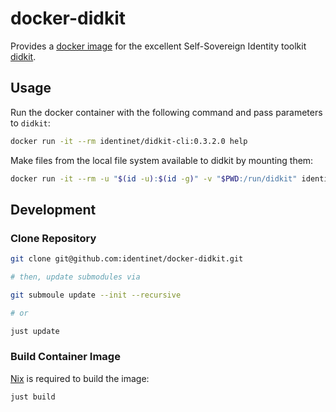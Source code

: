 # docker-didkit

Provides a [docker image](https://hub.docker.com/repository/docker/identinet/didkit-cli) for the excellent Self-Sovereign Identity toolkit [didkit](https://github.com/spruceid/didkit).

## Usage

Run the docker container with the following command and pass parameters to `didkit`:

```bash
docker run -it --rm identinet/didkit-cli:0.3.2.0 help
```

Make files from the local file system available to didkit by mounting them:

```bash
docker run -it --rm -u "$(id -u):$(id -g)" -v "$PWD:/run/didkit" identinet/didkit-cli:0.3.2.0 key to did --key-path key.jwk
```

## Development

### Clone Repository

```bash
git clone git@github.com:identinet/docker-didkit.git

# then, update submodules via

git submoule update --init --recursive

# or

just update
```

### Build Container Image

[Nix](https://nixos.org) is required to build the image:

```bash
just build
```
